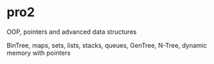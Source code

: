 # pro2
OOP, pointers and advanced data structures

BinTree, maps, sets, lists, stacks, queues, GenTree, N-Tree, dynamic memory with pointers
